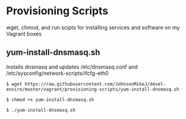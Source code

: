 # Provisioning Scripts
wget, chmod, and run scipts for installing services and software on my Vagrant boxes

## yum-install-dnsmasq.sh
Installs dnsmasq and updates /etc/dnsmasq.conf and /etc/sysconfig/network-scripts/ifcfg-eth0

`$ wget https://raw.githubusercontent.com/JohnsonMikeJ/devel-enviro/master/vagrant/provisioning-scripts/yum-install-dnsmasq.sh`

`$ chmod +x yum-install-dnsmasq.sh`

`$ ./yum-install-dnsmasq.sh`
